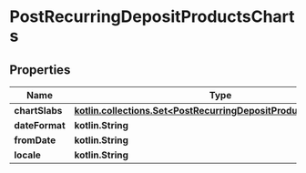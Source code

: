 
# PostRecurringDepositProductsCharts

## Properties
| Name | Type | Description | Notes |
| ------------ | ------------- | ------------- | ------------- |
| **chartSlabs** | [**kotlin.collections.Set&lt;PostRecurringDepositProductsChartSlabs&gt;**](PostRecurringDepositProductsChartSlabs.md) |  |  [optional] |
| **dateFormat** | **kotlin.String** |  |  [optional] |
| **fromDate** | **kotlin.String** |  |  [optional] |
| **locale** | **kotlin.String** |  |  [optional] |




